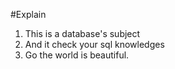 #Explain
1. This is a database's subject 
2. And it check your sql knowledges
3. Go the world is beautiful.